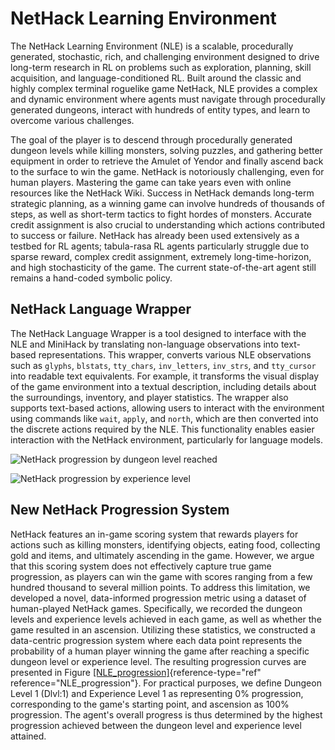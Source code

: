 # NetHack Learning Environment

The NetHack Learning Environment (NLE) is a
scalable, procedurally generated, stochastic, rich, and challenging
environment designed to drive long-term research in RL on problems such
as exploration, planning, skill acquisition, and language-conditioned
RL. Built around the classic and highly complex terminal roguelike game
NetHack, NLE provides a complex and dynamic environment where agents
must navigate through procedurally generated dungeons, interact with
hundreds of entity types, and learn to overcome various challenges.

The goal of the player is to descend through procedurally generated
dungeon levels while killing monsters, solving puzzles, and gathering
better equipment in order to retrieve the Amulet of Yendor and finally
ascend back to the surface to win the game. NetHack is notoriously
challenging, even for human players. Mastering the game can take years
even with online resources like the NetHack Wiki. Success in NetHack
demands long-term strategic planning, as a winning game can involve
hundreds of thousands of steps, as well as short-term tactics to fight
hordes of monsters. Accurate credit assignment is also crucial to
understanding which actions contributed to success or failure. NetHack
has already been used extensively as a testbed for RL
agents;
tabula-rasa RL agents particularly struggle due to sparse reward,
complex credit assignment, extremely long-time-horizon, and high
stochasticity of the game. The current state-of-the-art agent still
remains a hand-coded symbolic policy.

## NetHack Language Wrapper

The NetHack Language Wrapper is a tool designed to
interface with the NLE and MiniHack by translating non-language
observations into text-based representations. This wrapper, converts
various NLE observations such as `glyphs`, `blstats`, `tty_chars`,
`inv_letters`, `inv_strs`, and `tty_cursor` into readable text
equivalents. For example, it transforms the visual display of the game
environment into a textual description, including details about the
surroundings, inventory, and player statistics. The wrapper also
supports text-based actions, allowing users to interact with the
environment using commands like `wait`, `apply`, and `north`, which are
then converted into the discrete actions required by the NLE. This
functionality enables easier interaction with the NetHack environment,
particularly for language models.

![NetHack progression by dungeon level
reached](../imgs/dungeon_levels.png)

![NetHack progression by experience
level](../imgs/experience_levels.png)

## New NetHack Progression System

NetHack features an in-game scoring system that rewards players for
actions such as killing monsters, identifying objects, eating food,
collecting gold and items, and ultimately ascending in the game.
However, we argue that this scoring system does not effectively capture
true game progression, as players can win the game with scores ranging
from a few hundred thousand to several million points. To address this
limitation, we developed a novel, data-informed progression metric using
a dataset of human-played NetHack games.
Specifically, we recorded the dungeon levels and experience levels
achieved in each game, as well as whether the game resulted in an
ascension. Utilizing these statistics, we constructed a data-centric
progression system where each data point represents the probability of a
human player winning the game after reaching a specific dungeon level or
experience level. The resulting progression curves are presented in
Figure [\[NLE\_progression\]](#NLE_progression){reference-type="ref"
reference="NLE_progression"}. For practical purposes, we define Dungeon
Level 1 (Dlvl:1) and Experience Level 1 as representing 0% progression,
corresponding to the game's starting point, and ascension as 100%
progression. The agent's overall progress is thus determined by the
highest progression achieved between the dungeon level and experience
level attained.